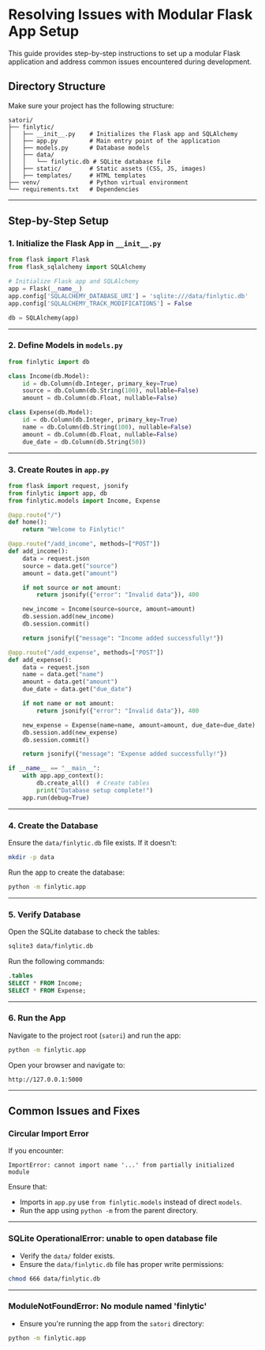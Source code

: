 # Resolving Issues with Modular Flask App Setup

This guide provides step-by-step instructions to set up a modular Flask application and address common issues encountered during development.

## **Directory Structure**
Make sure your project has the following structure:

```plaintext
satori/
├── finlytic/
│   ├── __init__.py    # Initializes the Flask app and SQLAlchemy
│   ├── app.py         # Main entry point of the application
│   ├── models.py      # Database models
│   ├── data/
│   │   └── finlytic.db # SQLite database file
│   ├── static/        # Static assets (CSS, JS, images)
│   ├── templates/     # HTML templates
├── venv/              # Python virtual environment
└── requirements.txt   # Dependencies
```

---

## **Step-by-Step Setup**

### **1. Initialize the Flask App in `__init__.py`**

```python
from flask import Flask
from flask_sqlalchemy import SQLAlchemy

# Initialize Flask app and SQLAlchemy
app = Flask(__name__)
app.config['SQLALCHEMY_DATABASE_URI'] = 'sqlite:///data/finlytic.db'
app.config['SQLALCHEMY_TRACK_MODIFICATIONS'] = False

db = SQLAlchemy(app)
```

---

### **2. Define Models in `models.py`**

```python
from finlytic import db

class Income(db.Model):
    id = db.Column(db.Integer, primary_key=True)
    source = db.Column(db.String(100), nullable=False)
    amount = db.Column(db.Float, nullable=False)

class Expense(db.Model):
    id = db.Column(db.Integer, primary_key=True)
    name = db.Column(db.String(100), nullable=False)
    amount = db.Column(db.Float, nullable=False)
    due_date = db.Column(db.String(50))
```

---

### **3. Create Routes in `app.py`**

```python
from flask import request, jsonify
from finlytic import app, db
from finlytic.models import Income, Expense

@app.route("/")
def home():
    return "Welcome to Finlytic!"

@app.route("/add_income", methods=["POST"])
def add_income():
    data = request.json
    source = data.get("source")
    amount = data.get("amount")

    if not source or not amount:
        return jsonify({"error": "Invalid data"}), 400

    new_income = Income(source=source, amount=amount)
    db.session.add(new_income)
    db.session.commit()

    return jsonify({"message": "Income added successfully!"})

@app.route("/add_expense", methods=["POST"])
def add_expense():
    data = request.json
    name = data.get("name")
    amount = data.get("amount")
    due_date = data.get("due_date")

    if not name or not amount:
        return jsonify({"error": "Invalid data"}), 400

    new_expense = Expense(name=name, amount=amount, due_date=due_date)
    db.session.add(new_expense)
    db.session.commit()

    return jsonify({"message": "Expense added successfully!"})

if __name__ == "__main__":
    with app.app_context():
        db.create_all()  # Create tables
        print("Database setup complete!")
    app.run(debug=True)
```

---

### **4. Create the Database**

Ensure the `data/finlytic.db` file exists. If it doesn't:

```bash
mkdir -p data
```
Run the app to create the database:

```bash
python -m finlytic.app
```

---

### **5. Verify Database**

Open the SQLite database to check the tables:

```bash
sqlite3 data/finlytic.db
```

Run the following commands:

```sql
.tables
SELECT * FROM Income;
SELECT * FROM Expense;
```

---

### **6. Run the App**

Navigate to the project root (`satori`) and run the app:

```bash
python -m finlytic.app
```

Open your browser and navigate to:

```
http://127.0.0.1:5000
```

---

## **Common Issues and Fixes**

### **Circular Import Error**
If you encounter:
```
ImportError: cannot import name '...' from partially initialized module
```
Ensure that:
- Imports in `app.py` use `from finlytic.models` instead of direct `models`.
- Run the app using `python -m` from the parent directory.

---

### **SQLite OperationalError: unable to open database file**
- Verify the `data/` folder exists.
- Ensure the `data/finlytic.db` file has proper write permissions:

```bash
chmod 666 data/finlytic.db
```

---

### **ModuleNotFoundError: No module named 'finlytic'**
- Ensure you're running the app from the `satori` directory:

```bash
python -m finlytic.app
